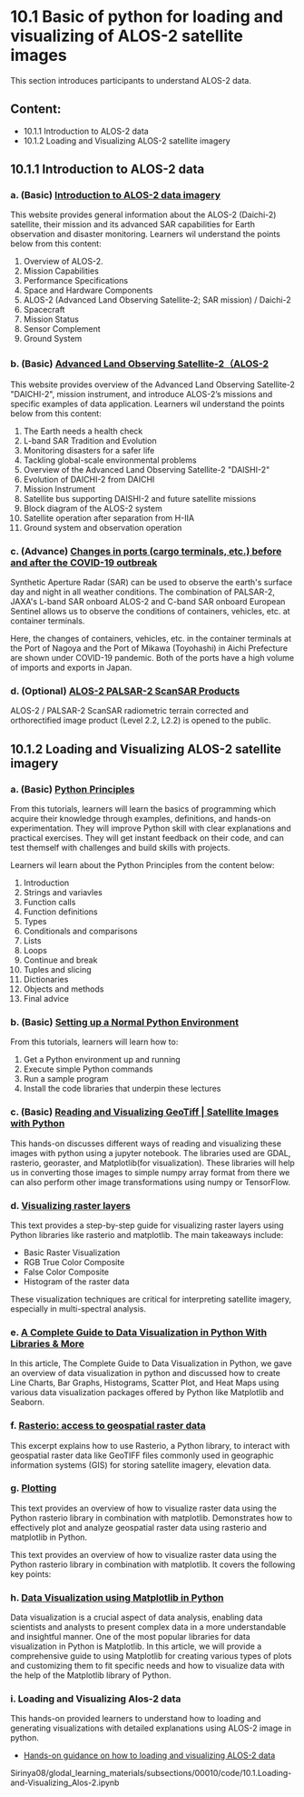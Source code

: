 # 10.1 Basic of python for loading and visualizing of ALOS-2 satellite images
This section introduces participants to understand ALOS-2 data.

## Content:
- 10.1.1 Introduction to ALOS-2 data
- 10.1.2 Loading and Visualizing ALOS-2 satellite imagery

## 10.1.1 Introduction to ALOS-2 data
### a. (Basic) [Introduction to ALOS-2 data imagery](https://www.eoportal.org/satellite-missions/alos-2#alos-2-advanced-land-observing-satellite-2-sar-mission--daichi-2)

This website provides general information about the ALOS-2 (Daichi-2) satellite, their mission and its advanced SAR capabilities for Earth observation and disaster monitoring.
Learners wil understand the points below from this content:
1. Overview of ALOS-2.
2. Mission Capabilities
3. Performance Specifications
4. Space and Hardware Components
5. ALOS-2 (Advanced Land Observing Satellite-2; SAR mission) / Daichi-2
6. Spacecraft
7. Mission Status
8. Sensor Complement 
9. Ground System

### b. (Basic) [Advanced Land Observing Satellite-2（ALOS-2](https://global.jaxa.jp/projects/sat/alos2/pdf/daichi2_e.pdf)

This website provides overview of the Advanced Land Observing Satellite-2 "DAICHI-2", mission instrument, and introduce ALOS-2’s missions and specific examples of data application.
Learners wil understand the points below from this content:
1. The Earth needs a health check
2. L-band SAR Tradition and Evolution
3. Monitoring disasters for a safer life
4. Tackling global-scale environmental problems
5. Overview of the Advanced Land Observing Satellite-2 "DAISHI-2"
6. Evolution of DAICHI-2 from DAICHI
7. Mission Instrument
8. Satellite bus supporting DAISHI-2 and future satellite missions
9. Block diagram of the ALOS-2 system
10. Satellite operation after separation from H-IIA
11. Ground system and observation operation


### c. (Advance) [Changes in ports (cargo terminals, etc.) before and after the COVID-19 outbreak](https://earth.jaxa.jp/covid19/industry/index.html)

Synthetic Aperture Radar (SAR) can be used to observe the earth's surface day and night in all weather conditions. The combination of PALSAR-2, JAXA's L-band SAR onboard ALOS-2 and C-band SAR onboard European Sentinel allows us to observe the conditions of containers, vehicles, etc. at container terminals. 

Here, the changes of containers, vehicles, etc. in the container terminals at the Port of Nagoya and the Port of Mikawa (Toyohashi) in Aichi Prefecture are shown under COVID-19 pandemic. Both of the ports have a high volume of imports and exports in Japan.

### d. (Optional) [ALOS-2 PALSAR-2 ScanSAR Products](https://www.eorc.jaxa.jp/ALOS/en/dataset/palsar2_l22_e.htm)
ALOS-2 / PALSAR-2 ScanSAR radiometric terrain corrected and orthorectified image product (Level 2.2, L2.2) is opened to the public.


## 10.1.2 Loading and Visualizing ALOS-2 satellite imagery

### a. (Basic) [Python Principles](http://pythonprinciples.com/)

From this tutorials, learners will learn the basics of programming which acquire their knowledge through examples, definitions, and hands-on experimentation. They will improve Python skill with clear explanations and practical exercises. They will get instant feedback on their code, and can test themself with challenges and build skills with projects.

Learners wil learn about the Python Principles from the content below:
1. Introduction
2. Strings and variavles
3. Function calls
4. Function definitions
5. Types
6. Conditionals and comparisons
7. Lists
8. Loops
9. Continue and break
10. Tuples and slicing
11. Dictionaries
12. Objects and methods
13. Final advice

### b. (Basic) [Setting up a Normal Python Environment](https://pygis.io/docs/b_getting_started.html#overview)

From this tutorials, learners will learn how to:
1. Get a Python environment up and running
2. Execute simple Python commands
3. Run a sample program
4. Install the code libraries that underpin these lectures

### c. (Basic) [Reading and Visualizing GeoTiff | Satellite Images with Python](https://towardsdatascience.com/reading-and-visualizing-geotiff-images-with-python-8dcca7a74510)

This hands-on discusses different ways of reading and visualizing these images with python using a jupyter notebook. The libraries used are GDAL, rasterio, georaster, and Matplotlib(for visualization). These libraries will help us in converting those images to simple numpy array format from there we can also perform other image transformations using numpy or TensorFlow.

### d. [Visualizing raster layers](https://automating-gis-processes.github.io/CSC/notebooks/L5/plotting-raster.html#Basic-plotting)

This text provides a step-by-step guide for visualizing raster layers using Python libraries like rasterio and matplotlib. The main takeaways include:
- Basic Raster Visualization 
- RGB True Color Composite
- False Color Composite
- Histogram of the raster data

These visualization techniques are critical for interpreting satellite imagery, especially in multi-spectral analysis.

### e. [A Complete Guide to Data Visualization in Python With Libraries & More](https://www.simplilearn.com/tutorials/python-tutorial/data-visualization-in-python)

In this article, The Complete Guide to Data Visualization in Python, we gave an overview of  data visualization in python and discussed how to create Line Charts, Bar Graphs, Histograms, Scatter Plot, and Heat Maps using various data visualization packages offered by Python like Matplotlib and Seaborn. 

### f. [Rasterio: access to geospatial raster data](https://rasterio.readthedocs.io/en/stable/)

This excerpt explains how to use Rasterio, a Python library, to interact with geospatial raster data like GeoTIFF files commonly used in geographic information systems (GIS) for storing satellite imagery, elevation data.

### g. [Plotting](https://rasterio.readthedocs.io/en/stable/topics/plotting.html)

This text provides an overview of how to visualize raster data using the Python rasterio library in combination with matplotlib. Demonstrates how to effectively plot and analyze geospatial raster data using rasterio and matplotlib in Python.

This text provides an overview of how to visualize raster data using the Python rasterio library in combination with matplotlib. It covers the following key points:

### h. [Data Visualization using Matplotlib in Python](https://www.geeksforgeeks.org/data-visualization-using-matplotlib/)

Data visualization is a crucial aspect of data analysis, enabling data scientists and analysts to present complex data in a more understandable and insightful manner. One of the most popular libraries for data visualization in Python is Matplotlib. In this article, we will provide a comprehensive guide to using Matplotlib for creating various types of plots and customizing them to fit specific needs and how to visualize data with the help of the Matplotlib library of Python.

### i. Loading and Visualizing Alos-2 data

This hands-on provided learners to understand how to loading and generating visualizations with detailed explanations using ALOS-2 image in python.

- [Hands-on guidance on how to loading and visualizing ALOS-2 data](code/10.1.Loading-and-Visualizing_Alos-2.ipynb)

Sirinya08/glodal_learning_materials/subsections/00010/code/10.1.Loading-and-Visualizing_Alos-2.ipynb